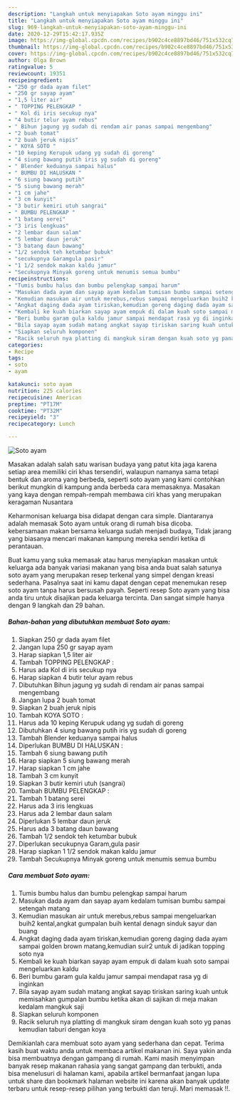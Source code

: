```yaml
---
description: "Langkah untuk menyiapakan Soto ayam minggu ini"
title: "Langkah untuk menyiapakan Soto ayam minggu ini"
slug: 969-langkah-untuk-menyiapakan-soto-ayam-minggu-ini
date: 2020-12-29T15:42:17.935Z
image: https://img-global.cpcdn.com/recipes/b902c4ce8897bd46/751x532cq70/soto-ayam-foto-resep-utama.jpg
thumbnail: https://img-global.cpcdn.com/recipes/b902c4ce8897bd46/751x532cq70/soto-ayam-foto-resep-utama.jpg
cover: https://img-global.cpcdn.com/recipes/b902c4ce8897bd46/751x532cq70/soto-ayam-foto-resep-utama.jpg
author: Olga Brown
ratingvalue: 5
reviewcount: 19351
recipeingredient:
- "250 gr dada ayam filet"
- "250 gr sayap ayam"
- "1,5 liter air"
- " TOPPING PELENGKAP "
- " Kol di iris secukup nya"
- "4 butir telur ayam rebus"
- " Bihun jagung yg sudah di rendam air panas sampai mengembang"
- "2 buah tomat"
- "2 buah jeruk nipis"
- " KOYA SOTO "
- "10 keping Kerupuk udang yg sudah di goreng"
- "4 siung bawang putih iris yg sudah di goreng"
- " Blender keduanya sampai halus"
- " BUMBU DI HALUSKAN "
- "6 siung bawang putih"
- "5 siung bawang merah"
- "1 cm jahe"
- "3 cm kunyit"
- "3 butir kemiri utuh sangrai"
- " BUMBU PELENGKAP "
- "1 batang serei"
- "3 iris lengkuas"
- "2 lembar daun salam"
- "5 lembar daun jeruk"
- "3 batang daun bawang"
- "1/2 sendok teh ketumbar bubuk"
- "secukupnya Garamgula pasir"
- "1 1/2 sendok makan kaldu jamur"
- "Secukupnya Minyak goreng untuk menumis semua bumbu"
recipeinstructions:
- "Tumis bumbu halus dan bumbu pelengkap sampai harum"
- "Masukan dada ayam dan sayap ayam kedalam tumisan bumbu sampai setengah matang"
- "Kemudian masukan air untuk merebus,rebus sampai mengeluarkan buih2 kental,angkat gumpalan buih kental denagn sinduk sayur dan buang"
- "Angkat daging dada ayam tiriskan,kemudian goreng daging dada ayam sampai golden brown matang,kemudian suir2 untuk di jadikan topping soto nya"
- "Kembali ke kuah biarkan sayap ayam empuk di dalam kuah soto sampai mengeluarkan kaldu"
- "Beri bumbu garam gula kaldu jamur sampai mendapat rasa yg di inginkan"
- "Bila sayap ayam sudah matang angkat sayap tiriskan saring kuah untuk memisahkan gumpalan bumbu ketika akan di sajikan di meja makan kedalam mangkuk saji"
- "Siapkan seluruh komponen"
- "Racik seluruh nya platting di mangkuk siram dengan kuah soto yg panas kemudian taburi dengan koya"
categories:
- Recipe
tags:
- soto
- ayam

katakunci: soto ayam 
nutrition: 225 calories
recipecuisine: American
preptime: "PT17M"
cooktime: "PT32M"
recipeyield: "3"
recipecategory: Lunch

---
```



![Soto ayam](https://img-global.cpcdn.com/recipes/b902c4ce8897bd46/751x532cq70/soto-ayam-foto-resep-utama.jpg)

Masakan adalah salah satu warisan budaya yang patut kita jaga karena setiap area memiliki ciri khas tersendiri, walaupun namanya sama tetapi bentuk dan aroma yang berbeda, seperti soto ayam yang kami contohkan berikut mungkin di kampung anda berbeda cara memasaknya. Masakan yang kaya dengan rempah-rempah membawa ciri khas yang merupakan keragaman Nusantara

Keharmonisan keluarga bisa didapat dengan cara simple. Diantaranya adalah memasak Soto ayam untuk orang di rumah bisa dicoba. kebersamaan makan bersama keluarga sudah menjadi budaya, Tidak jarang yang biasanya mencari makanan kampung mereka sendiri ketika di perantauan.



Buat kamu yang suka memasak atau harus menyiapkan masakan untuk keluarga ada banyak variasi makanan yang bisa anda buat salah satunya soto ayam yang merupakan resep terkenal yang simpel dengan kreasi sederhana. Pasalnya saat ini kamu dapat dengan cepat menemukan resep soto ayam tanpa harus bersusah payah.
Seperti resep Soto ayam yang bisa anda tiru untuk disajikan pada keluarga tercinta. Dan sangat simple hanya dengan 9 langkah dan 29 bahan.


<!--inarticleads1-->

##### Bahan-bahan yang dibutuhkan membuat Soto ayam:

1. Siapkan 250 gr dada ayam filet
1. Jangan lupa 250 gr sayap ayam
1. Harap siapkan 1,5 liter air
1. Tambah  TOPPING PELENGKAP :
1. Harus ada  Kol di iris secukup nya
1. Harap siapkan 4 butir telur ayam rebus
1. Dibutuhkan  Bihun jagung yg sudah di rendam air panas sampai mengembang
1. Jangan lupa 2 buah tomat
1. Siapkan 2 buah jeruk nipis
1. Tambah  KOYA SOTO :
1. Harus ada 10 keping Kerupuk udang yg sudah di goreng
1. Dibutuhkan 4 siung bawang putih iris yg sudah di goreng
1. Tambah  Blender keduanya sampai halus
1. Diperlukan  BUMBU DI HALUSKAN :
1. Tambah 6 siung bawang putih
1. Harap siapkan 5 siung bawang merah
1. Harap siapkan 1 cm jahe
1. Tambah 3 cm kunyit
1. Siapkan 3 butir kemiri utuh (sangrai)
1. Tambah  BUMBU PELENGKAP :
1. Tambah 1 batang serei
1. Harus ada 3 iris lengkuas
1. Harus ada 2 lembar daun salam
1. Diperlukan 5 lembar daun jeruk
1. Harus ada 3 batang daun bawang
1. Tambah 1/2 sendok teh ketumbar bubuk
1. Diperlukan secukupnya Garam,gula pasir
1. Harap siapkan 1 1/2 sendok makan kaldu jamur
1. Tambah Secukupnya Minyak goreng untuk menumis semua bumbu




<!--inarticleads2-->

##### Cara membuat  Soto ayam:

1. Tumis bumbu halus dan bumbu pelengkap sampai harum
1. Masukan dada ayam dan sayap ayam kedalam tumisan bumbu sampai setengah matang
1. Kemudian masukan air untuk merebus,rebus sampai mengeluarkan buih2 kental,angkat gumpalan buih kental denagn sinduk sayur dan buang
1. Angkat daging dada ayam tiriskan,kemudian goreng daging dada ayam sampai golden brown matang,kemudian suir2 untuk di jadikan topping soto nya
1. Kembali ke kuah biarkan sayap ayam empuk di dalam kuah soto sampai mengeluarkan kaldu
1. Beri bumbu garam gula kaldu jamur sampai mendapat rasa yg di inginkan
1. Bila sayap ayam sudah matang angkat sayap tiriskan saring kuah untuk memisahkan gumpalan bumbu ketika akan di sajikan di meja makan kedalam mangkuk saji
1. Siapkan seluruh komponen
1. Racik seluruh nya platting di mangkuk siram dengan kuah soto yg panas kemudian taburi dengan koya




Demikianlah cara membuat soto ayam yang sederhana dan cepat. Terima kasih buat waktu anda untuk membaca artikel makanan ini. Saya yakin anda bisa membuatnya dengan gampang di rumah. Kami masih menyimpan banyak resep makanan rahasia yang sangat gampang dan terbukti, anda bisa menelusuri di halaman kami, apabila artikel bermanfaat jangan lupa untuk share dan bookmark halaman website ini karena akan banyak update terbaru untuk resep-resep pilihan yang terbukti dan teruji. Mari memasak !!. 
